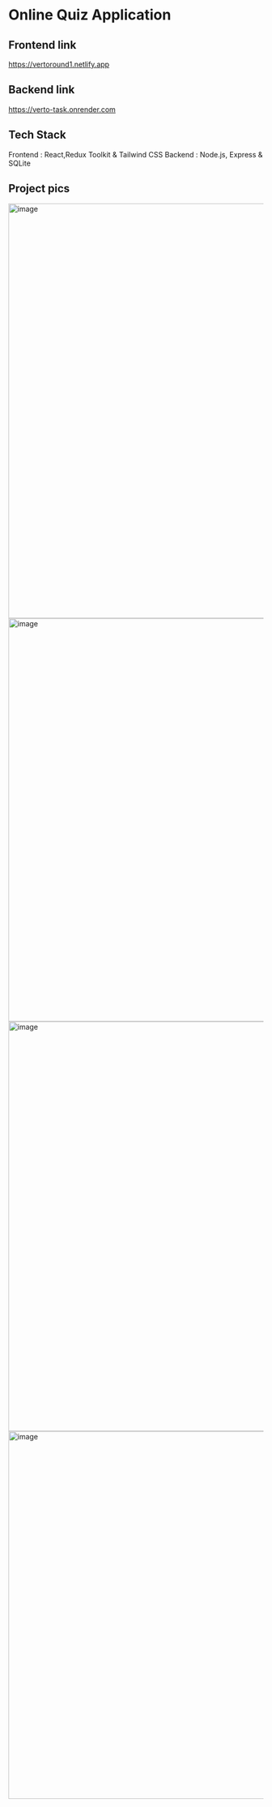 # Online Quiz Application
## Frontend link
https://vertoround1.netlify.app
## Backend link
https://verto-task.onrender.com

## Tech Stack
Frontend : React,Redux Toolkit & Tailwind CSS
Backend : Node.js, Express & SQLite

## Project pics
<img width="1910" height="818" alt="image" src="https://github.com/user-attachments/assets/b9d411ec-0ffb-44f5-9c93-7cf293d2969d" />
<img width="1870" height="795" alt="image" src="https://github.com/user-attachments/assets/96b8c50c-c02e-4a37-a814-6177b5fd13d8" />
<img width="1849" height="808" alt="image" src="https://github.com/user-attachments/assets/8c5518fe-25b8-42cf-90ce-36aad9080b38" />
<img width="592" height="725" alt="image" src="https://github.com/user-attachments/assets/72f7e461-1ff9-48b6-9e66-d4fffa36778b" />


